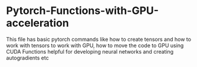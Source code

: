 # Pytorch-Functions-with-GPU-acceleration
This file has basic pytorch commands like how to create tensors and how to work with tensors
to work with GPU, how to move the code to GPU using CUDA
Functions helpful for developing neural networks and creating autogradients etc
